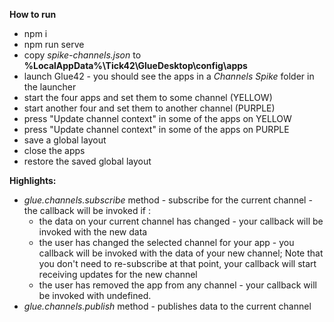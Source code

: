 **How to run**
* npm i
* npm run serve
* copy *spike-channels.json* to **%LocalAppData%\Tick42\GlueDesktop\config\apps** 
* launch Glue42 - you should see the apps in a *Channels Spike* folder in the launcher
* start the four apps and set them to some channel (YELLOW)
* start another four and set them to another channel (PURPLE)
* press "Update channel context" in some of the apps on YELLOW
* press "Update channel context" in some of the apps on PURPLE
* save a global layout
* close the apps
* restore the saved global layout

**Highlights:**
*  _glue.channels.subscribe_  method - subscribe for the current channel - the callback will be invoked if :
    * the data on your current channel has changed - your callback will be invoked with the new data
    * the user has changed the selected channel for your app - you callback will be invoked with the data of your new channel; Note that you don't need to re-subscribe at that point, your callback will start receiving updates for the new channel
    * the user has removed the app from any channel - your callback will be invoked with undefined.
* _glue.channels.publish_ method - publishes data to the current channel
